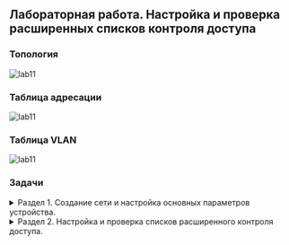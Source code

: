 ## Лабораторная работа. Настройка и проверка расширенных списков контроля доступа

### Топология  
![lab11](https://user-images.githubusercontent.com/112883654/208079808-5d973006-27da-4a07-81a3-7c71530fb5c6.png)  
### Таблица адресации  
![lab11](https://user-images.githubusercontent.com/112883654/208080096-011d2d05-a73e-438a-82fb-e2559138e4ea.png)  
### Таблица VLAN  
![lab11](https://user-images.githubusercontent.com/112883654/208080441-466b59a3-0fea-4460-ae58-6a7b43925ed5.png)  
### Задачи  
<details><summary> Раздел 1. Создание сети и настройка основных параметров устройства. </summary>  
 
 ### Часть 1.  
 Шаг 1. В CPT создам сеть согласно топологии.  
 
 ![image](https://user-images.githubusercontent.com/112883654/208670970-ccffc2c8-0ca3-48c9-b652-db22da4ec245.png)

 Шаг 2. Произведу базовую настройку маршрутизаторов по стандартному алгоритму, после чего дам вывод команды `show run` для каждого маршрутизатора.   
a.	Назначу маршрутизатору имя устройства.  
b.	Отключу поиск DNS, чтобы предотвратить попытки маршрутизатора неверно преобразовывать введенные команды таким образом, как будто они являются именами узлов.  
c.	Назначу class в качестве зашифрованного пароля привилегированного режима EXEC.  
d.	Назначу cisco в качестве пароля консоли и включу вход в систему по паролю.  
e.	Назначу cisco в качестве пароля VTY и включу вход в систему по паролю.  
f.	Зашифрую открытые пароли.  
g.	Создам баннер с предупреждением о запрете несанкционированного доступа к устройству.  
h.	Сохраню текущую конфигурацию в файл загрузочной конфигурации.    
 R1:  
![image](https://user-images.githubusercontent.com/112883654/208089986-8a5c6978-9b8e-458e-92e9-9d50b2a424cb.png)  
![image](https://user-images.githubusercontent.com/112883654/208090011-5796f3ae-9e01-48b9-8f58-599be18b19aa.png)  
![image](https://user-images.githubusercontent.com/112883654/208090097-ba4e23b8-107d-4ea1-a091-03573a084da2.png)  
 R2:  
![image](https://user-images.githubusercontent.com/112883654/208091005-4418a724-28d3-451f-b9c0-3232bb810ea9.png)  
![image](https://user-images.githubusercontent.com/112883654/208091060-316466fe-cf47-4508-88de-f678c50359db.png)  
![image](https://user-images.githubusercontent.com/112883654/208091117-438fb826-62fa-4314-81b6-c62f86694dc9.png)  
 
 Шаг 3. Произведу базовую настройку коммутаторов по стандартному алгоритму, после чего дам вывод команды `show run` для каждого коммутатора.   
a.	Присвою коммутатору имя устройства.  
b.	Отключу поиск DNS, чтобы предотвратить попытки маршрутизатора неверно преобразовывать введенные команды таким образом, как будто они являются именами узлов.  
c.	Назначу class в качестве зашифрованного пароля привилегированного режима EXEC.  
d.	Назначу cisco в качестве пароля консоли и включу вход в систему по паролю.  
e.	Назначу cisco в качестве пароля VTY и включу вход в систему по паролю.  
f.	Зашифрую открытые пароли.  
g.	Создам баннер с предупреждением о запрете несанкционированного доступа к устройству.  
h.	Сохраню текущую конфигурацию в файл загрузочной конфигурации.  
 S1:  
 ![image](https://user-images.githubusercontent.com/112883654/208092168-a90092fa-ab4d-4d80-a120-d6f4e7997835.png)  
 ![image](https://user-images.githubusercontent.com/112883654/208092229-25e0fdbf-9997-4084-a84a-fb2318e63037.png)  
 S2:  
 ![image](https://user-images.githubusercontent.com/112883654/208092678-dc9217c1-c1b7-4c11-b6f5-89c64ad424da.png)  
![image](https://user-images.githubusercontent.com/112883654/208092739-75e86dc3-c58c-4c68-9a7f-23a8f2142ace.png)  

  ### Часть 2. Настройка сетей VLAN на коммутаторах.  
Шаг 1. Создам сети VLAN на коммутаторах.  
a.	Создам VLAN по заданию, назову их в соответствии с таблицей VLAN.    
 S1:  
 ![image](https://user-images.githubusercontent.com/112883654/208094534-d9d192af-60df-4751-9221-911ee44258c2.png)  
 ![image](https://user-images.githubusercontent.com/112883654/208094574-fff4bbed-4529-471b-b1a1-55674d3765ac.png)  
S2:  
 ![image](https://user-images.githubusercontent.com/112883654/208095107-c2280b7f-fbde-4088-b79c-00ff4c372aa7.png)  
 ![image](https://user-images.githubusercontent.com/112883654/208095228-b6c24d28-d88b-4f79-9dc4-13ff62c1f25e.png)  
 b.	Настрою интерфейс управления и шлюз по умолчанию на каждом коммутаторе в соответствии с таблицей адресации.    
  S1:  
 ![image](https://user-images.githubusercontent.com/112883654/208095566-8722ec69-5062-42fd-aff0-161bb4de8252.png)  
 S2:  
 ![image](https://user-images.githubusercontent.com/112883654/208095796-e150f3c8-57e7-4499-98f3-8a74eb7c354d.png)  
c.	Назначу все неиспользуемые порты коммутатора VLAN Parking Lot, настрою их для статического режима доступа и административно деактивирую их (`interface range`).  
  S1:  
 ![image](https://user-images.githubusercontent.com/112883654/208098229-03d6a754-9b12-4c48-8796-3e067dce81b6.png)  
 ![image](https://user-images.githubusercontent.com/112883654/208098761-d2e158fa-6926-486c-894f-23443551e590.png)  
  S2:  
 ![image](https://user-images.githubusercontent.com/112883654/208098807-fa723caf-74a3-446a-845c-a259fd8490ea.png)  
 ![image](https://user-images.githubusercontent.com/112883654/208098848-287202f6-1bac-4e1e-a70b-6139ce0d9511.png)  
 
Шаг 2. Назначу сети VLAN соответствующим интерфейсам коммутаторов.  
a.	Назначу используемые порты соответствующей VLAN в соответствии с таблицей VLAN и настрою их для режима статического доступа.    
b.	Выполню команду `show vlan brief`, чтобы убедиться, что сети VLAN назначены правильным интерфейсам.  
  S1:  
 ![image](https://user-images.githubusercontent.com/112883654/208658555-048b6652-cdc2-464d-90c9-0e4bdf40503e.png)  
  S2:   
![image](https://user-images.githubusercontent.com/112883654/208658979-b21a3c4e-7c62-4777-a13d-0e21b95440d4.png)  

 ### Часть 3. Настрою транки (магистральные каналы).  
Шаг 1. Вручную настрою магистральный интерфейс F0/1.  
 a.	Изменю режим порта коммутатора на интерфейсе F0/1, чтобы принудительно создать магистральную связь. Не забуду сделать это на обоих коммутаторах.  
 b.	В рамках конфигурации транка установлю для native vlan значение 1000 на обоих коммутаторах. При настройке двух интерфейсов для разных собственных VLAN сообщения об ошибках могут отображаться временно.  
 c.	В качестве другой части конфигурации транка укажу, что VLAN 10, 20, 30 и 1000 разрешены в транке.  
 S1:  
 ![image](https://user-images.githubusercontent.com/112883654/208661958-e2e93509-79c3-45c8-a661-dfe2d8dc7441.png)  
 S2:  
 ![image](https://user-images.githubusercontent.com/112883654/208662069-50d20513-4c63-4620-80fb-aadc59e713d6.png)  
 d.	Выполню команду `show interfaces trunk` для проверки портов магистрали, собственной VLAN и разрешенных VLAN через магистраль.    
  S1:  
 ![image](https://user-images.githubusercontent.com/112883654/208662369-efe88198-2bee-4e95-825f-de04038d2f9d.png)  
  S2:  
 ![image](https://user-images.githubusercontent.com/112883654/208662321-68835d5e-c069-4fd0-a2aa-888e7d761c3a.png)  
 
Шаг 2. Вручную настрою магистральный интерфейс F0/5 на коммутаторе S1.  
a.	Настрою интерфейс S1 F0/5 с теми же параметрами транка, что и F0/1. Это транк до маршрутизатора.  
 ![image](https://user-images.githubusercontent.com/112883654/208663130-8b877645-05e8-486b-95ad-a642c8dd0894.png)
b.	Сохраню текущую конфигурацию в файл загрузочной конфигурации.  
 ![image](https://user-images.githubusercontent.com/112883654/208663164-f512b14a-0883-4fcc-a53a-33bc895a6327.png)  
c.	Использую команду `show run` для проверки настроек транка.  
 ![image](https://user-images.githubusercontent.com/112883654/208664346-162da512-fcb7-488e-9323-720d3dbda460.png)

 ### Часть 4. Настрою маршрутизацию.  
Шаг 1. Настройка маршрутизации между сетями VLAN на R1.  
a.	Активирую интерфейс G0/0/1 на маршрутизаторе.  
b.	Настрою подинтерфейсы для каждой VLAN, как указано в таблице IP-адресации. Все подинтерфейсы используют инкапсуляцию 802.1Q. Проверю, что подинтерфейс для собственной VLAN не имеет назначенного IP-адреса. Включу описание для каждого подинтерфейса.  
  ![image](https://user-images.githubusercontent.com/112883654/208665672-e1894d23-71a3-4223-a23f-cb0000451727.png)  
c.	Настрою интерфейс Loopback 1 на R1 с адресацией из приведенной выше таблицы.  
 ![image](https://user-images.githubusercontent.com/112883654/208665903-55005e2e-1301-4589-9e25-e64191b88b6a.png)  
d.	С помощью команды `show ip interface brief` проверю конфигурацию подынтерфейса.  
 ![image](https://user-images.githubusercontent.com/112883654/208665977-44c45af8-c395-478c-8d51-8af775c4ac60.png)  
 
Шаг 2. Настройка интерфейса R2 g0/0/1 с использованием адреса из таблицы и маршрута по умолчанию с адресом следующего перехода 10.20.0.1  
![image](https://user-images.githubusercontent.com/112883654/208666346-a1e36d12-ac10-453a-bc75-a7ca4547f1f6.png)  
 
### Часть 5. Настройка удаленого доступа. 
Шаг 1. Настрою все сетевые устройства для базовой поддержки SSH.   
a.	Создам локального пользователя с именем пользователя SSHadmin и зашифрованным паролем $cisco123!  
b.	Использую ccna-lab.com в качестве доменного имени.  
c.	Сгенерирую криптоключи с помощью 1024 битного модуля.  
d.	Настрою первые пять линий VTY на каждом устройстве, чтобы поддерживать только SSH-соединения и с локальной аутентификацией.  
 ![image](https://user-images.githubusercontent.com/112883654/208666827-a86aa4e5-ee7e-45f7-b1c0-22540307e142.png)  

Шаг 2. Включу защищенные веб-службы с проверкой подлинности на R1.  
a.	Включу сервер HTTPS на R1 `ip http secure-server`.   
b.	Настрою R1 для проверки подлинности пользователей, пытающихся подключиться к веб-серверу `ip http authentication local`.  
 *Ограничения CPT*  
 ![image](https://user-images.githubusercontent.com/112883654/208667232-2e3b22f5-a8e9-47bd-a375-701d52263ee2.png)  
 
 ### Часть 6. Проверка подключения.  
Шаг 1. Настрою узлы ПК согласно таблице адресации.  
Шаг 2. Выполню следующие тесты:  
![image](https://user-images.githubusercontent.com/112883654/208667443-d626c6b3-de92-4602-9655-1c4cb278a97e.png)  

</details> 



<details><summary> Раздел 2. Настройка и проверка списков расширенного контроля доступа. </summary>  
